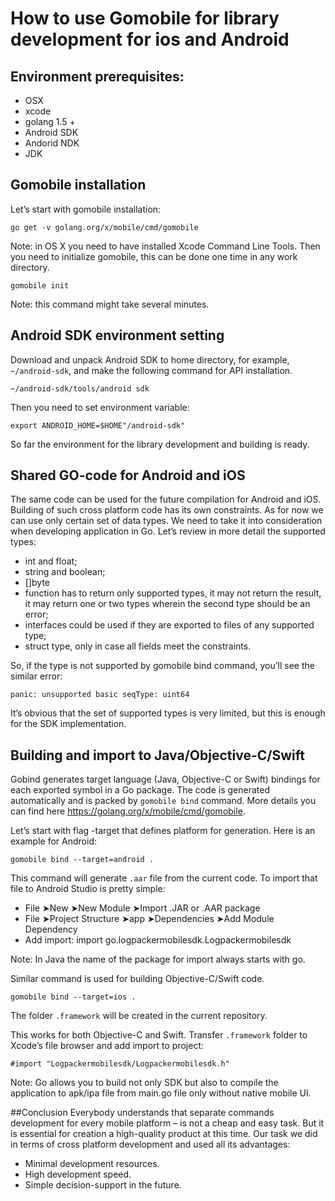 # How to use Gomobile for library development for ios and Android

## Environment prerequisites:
* OSX
* xcode
* golang 1.5 +
* Android SDK
* Andorid NDK
* JDK

## Gomobile installation 
Let’s start with gomobile installation:
```
go get -v golang.org/x/mobile/cmd/gomobile
```
Note: in OS X you need to have installed Xcode Command Line Tools. Then you need to initialize gomobile, this can be done one time in any work directory.
```
gomobile init
```
Note: this command might take several minutes.

## Android SDK environment setting
Download and unpack Android SDK to home directory, for example, `~/android-sdk`, and make the following command for API installation.
```
~/android-sdk/tools/android sdk
```
Then you need to set environment variable:
```
export ANDROID_HOME=$HOME"/android-sdk"
```
So far the environment for the library development and building is ready.

## Shared GO-code for Android and iOS
The same code can be used for the future compilation for Android and iOS. Building of such cross platform code has its own constraints. As for now we can use only certain set of data types. We need to take it into consideration when developing application in Go. Let’s review in more detail the supported types:
* int and float;
* string and boolean;
* []byte
* function has to return only supported types, it may not return the result, it may return one or two types wherein the second type should be an error;
* interfaces could be used if they are exported to files of any supported type;
* struct type, only in case all fields meet the constraints.

So, if the type is not supported by gomobile bind command, you’ll see the similar error:
```
panic: unsupported basic seqType: uint64
```
It’s obvious that the set of supported types is very limited, but this is enough for the SDK implementation.

## Building and import to Java/Objective-C/Swift
Gobind generates target language (Java, Objective-C or Swift) bindings for each exported symbol in a Go package.
The code is generated automatically and is packed by `gomobile bind` command. More details you can find here <https://golang.org/x/mobile/cmd/gomobile>.

Let’s start with flag -target that defines platform for generation. Here is an example for Android:

```
gomobile bind --target=android .
```
This command will generate `.aar` file from the current code. To import that file to Android Studio is pretty simple:
* File ➤New ➤New Module ➤Import .JAR or .AAR package
* File ➤Project Structure ➤app ➤Dependencies ➤Add Module Dependency
* Add import: import go.logpackermobilesdk.Logpackermobilesdk

Note: In Java the name of the package for import always starts with go.

Similar command is used for building Objective-C/Swift code.
```
gomobile bind --target=ios .
```
The folder `.framework` will be created in the current repository.

This works for both Objective-C and Swift. Transfer `.framework` folder to Xcode’s file browser and add import to project:
```
#import "Logpackermobilesdk/Logpackermobilesdk.h"
```

Note: Go allows you to build not only SDK but also to compile the application to apk/ipa file from main.go file only without native mobile Ul. 

##Conclusion
Everybody understands that separate commands development for every mobile platform – is not a cheap and easy task. But it is essential for creation a high-quality product at this time. Our task we did in terms of cross platform development and used all its advantages:
* Minimal development resources.
* High development speed.
* Simple decision-support in the future.
